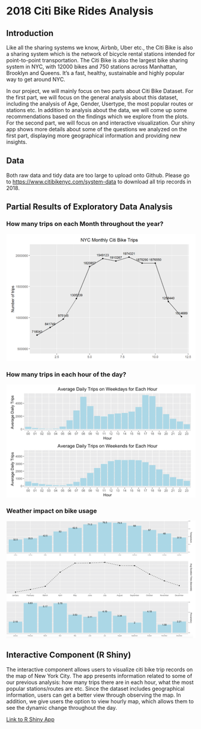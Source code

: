 # 2018 Citi Bike Rides Analysis

## Introduction
Like all the sharing systems we know, Airbnb, Uber etc., the Citi Bike is also a sharing system which is the network of bicycle rental stations intended for point-to-point transportation. The Citi Bike is also the largest bike sharing system in NYC, with 12000 bikes and 750 stations across Manhattan, Brooklyn and Queens. It’s a fast, healthy, sustainable and highly popular way to get around NYC.

In our project, we will mainly focus on two parts about Citi Bike Dataset. For the first part, we will focus on the general analysis about this dataset, including the analysis of Age, Gender, Usertype, the most popular routes or stations etc. In addition to analysis about the data, we will come up some recommendations based on the findings which we explore from the plots. For the second part, we will focus on and interactive visualization. Our shiny app shows more details about some of the questions we analyzed on the first part, displaying more geographical information and providing new insights.

## Data
Both raw data and tidy data are too large to upload onto Github. Please go to https://www.citibikenyc.com/system-data to download all trip records in 2018.

## Partial Results of Exploratory Data Analysis

### How many trips on each Month throughout the year?
![alt text](https://github.com/xhqkatrina/2018-Citi-Bike-Rides-Analysis/blob/master/data/images/monthly_trip.PNG)

### How many trips in each hour of the day?
![alt text](https://github.com/xhqkatrina/2018-Citi-Bike-Rides-Analysis/blob/master/data/images/hourly_trip.PNG)

### Weather impact on bike usage
![alt text](https://github.com/xhqkatrina/2018-Citi-Bike-Rides-Analysis/blob/master/data/images/weather_impact.PNG)

## Interactive Component (R Shiny)
The interactive component allows users to visualize citi bike trip records on the map of New York City. The app presents information related to some of our previous analysis: how many trips there are in each hour, what the most popular stations/routes are etc. Since the dataset includes geographical information, users can get a better view through observing the map. In addition, we give users the option to view hourly map, which allows them to see the dynamic change throughout the day.

[Link to R Shiny App](https://xhqkatrina.shinyapps.io/5293_final_project/)

